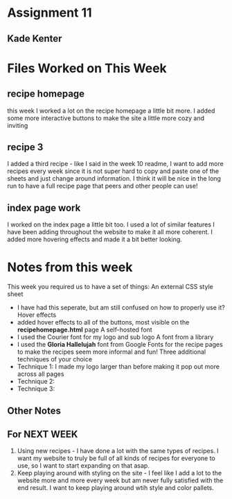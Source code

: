 # Assignment 11
## Kade Kenter

# Files Worked on This Week
## recipe homepage
this week I worked a lot on the recipe homepage a little bit more. I added some more interactive buttons to make the site a little more cozy and inviting
## recipe 3
I added a third recipe - like I said in the week 10 readme, I want to add more recipes every week since it is not super hard to copy and paste one of the sheets and just change around information. I think it will be nice in the long run to have a full recipe page that peers and other people can use!
## index page work
I worked on the index page a little bit too. I used a lot of similar features I have been adding throughout the website to make it all more coherent. I added more hovering effects and made it a bit better looking.

# Notes from this week
This week you required us to have a set of things:
An external CSS style sheet
- I have had this seperate, but am still confused on how to properly use it?
Hover effects
- added hover effects to all of the buttons, most visible on the **recipehomepage.html** page
A self-hosted font
- I used the Courier font for my logo and sub logo
A font from a library
- I used the **Gloria Hallelujah** font from Google Fonts for the recipe pages to make the recipes seem more informal and fun!
Three additional techniques of your choice
- Technique 1: I made my logo larger than before making it pop out more across all pages
- Technique 2:
- Technique 3: 
## Other Notes


## For NEXT WEEK
1. Using new recipes - I have done a lot with the same types of recipes. I want my website to truly be full of all kinds of recipes for everyone to use, so I want to start expanding on that asap.
2. Keep playing around with styling on the site - I feel like I add a lot to the website more and more every week but am never fully satisfied with the end result. I want to keep playing around wtih style and color pallets.
